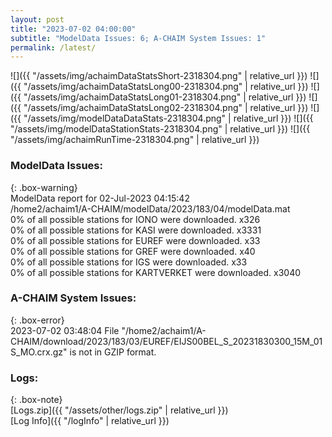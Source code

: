 ```yaml
---
layout: post
title: "2023-07-02 04:00:00"
subtitle: "ModelData Issues: 6; A-CHAIM System Issues: 1"
permalink: /latest/
---
```


![]({{ "/assets/img/achaimDataStatsShort-2318304.png" | relative_url }})
![]({{ "/assets/img/achaimDataStatsLong00-2318304.png" | relative_url }})
![]({{ "/assets/img/achaimDataStatsLong01-2318304.png" | relative_url }})
![]({{ "/assets/img/achaimDataStatsLong02-2318304.png" | relative_url }})
![]({{ "/assets/img/modelDataDataStats-2318304.png" | relative_url }})
![]({{ "/assets/img/modelDataStationStats-2318304.png" | relative_url }})
![]({{ "/assets/img/achaimRunTime-2318304.png" | relative_url }})


### ModelData Issues:  
  
{: .box-warning}  
 ModelData report for 02-Jul-2023 04:15:42   
 /home2/achaim1/A-CHAIM/modelData/2023/183/04/modelData.mat   
 0% of all possible stations for IONO were downloaded. x326   
 0% of all possible stations for KASI were downloaded. x3331   
 0% of all possible stations for EUREF were downloaded. x33   
 0% of all possible stations for GREF were downloaded. x40   
 0% of all possible stations for IGS were downloaded. x33   
 0% of all possible stations for KARTVERKET were downloaded. x3040   
  
### A-CHAIM System Issues:  
  
{: .box-error}  
2023-07-02 03:48:04 File "/home2/achaim1/A-CHAIM/download/2023/183/03/EUREF/EIJS00BEL_S_20231830300_15M_01S_MO.crx.gz" is not in GZIP format.  

### Logs:  
  
{: .box-note}  
[Logs.zip]({{ "/assets/other/logs.zip" | relative_url }})  
[Log Info]({{ "/logInfo" | relative_url }})  
